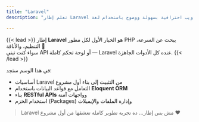 ```yaml
---
title: "Laravel"
description: "تعلم إطار Laravel لبناء تطبيقات ويب احترافية بسهولة ووضوح باستخدام لغة PHP."

---
```


{{< lead >}}
إطار **Laravel** هو الخيار الأول لكل مطور PHP يبحث عن السرعة، التنظيم، والأناقة 💎  
سواء كنت تبني API أو لوحة تحكم كاملة — Laravel عنده كل الأدوات الجاهزة.
{{< /lead >}}

في هذا الوسم ستجد:
- أساسيات Laravel من التثبيت إلى بناء أول مشروع  
- التعامل مع قواعد البيانات باستخدام **Eloquent ORM**  
- بناء **RESTful APIs** وواجهات آمنة  
- استخدام الحزم (Packages) وإدارة الملفات والإيميلات  

> Laravel مش بس إطار... ده تجربة تطوير كاملة تعشقها من أول مشروع ❤️
